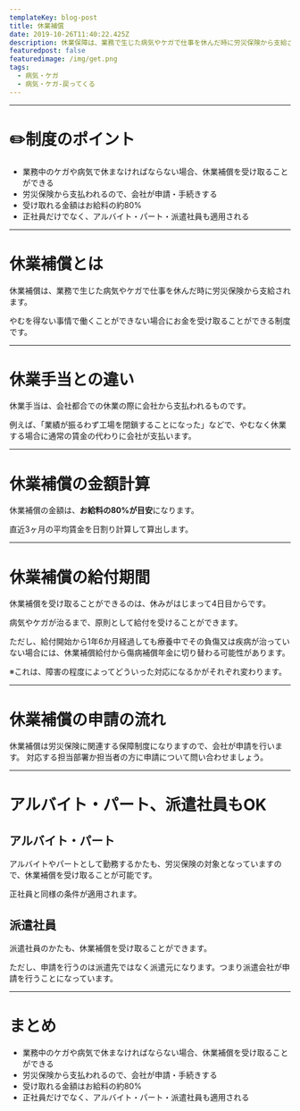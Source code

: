 ```yaml
---
templateKey: blog-post
title: 休業補償
date: 2019-10-26T11:40:22.425Z
description: 休業保障は、業務で生じた病気やケガで仕事を休んだ時に労災保険から支給されます。休業手当との違いや受給の条件・申請の流れなどについて説明します。
featuredpost: false
featuredimage: /img/get.png
tags:
  - 病気・ケガ
  - 病気・ケガ-戻ってくる
---
```

- - -

# ✏️制度のポイント
- 業務中のケガや病気で休まなければならない場合、休業補償を受け取ることができる
- 労災保険から支払われるので、会社が申請・手続きする
- 受け取れる金額はお給料の約80%
- 正社員だけでなく、アルバイト・パート・派遣社員も適用される


- - -

# 休業補償とは

休業補償は、業務で生じた病気やケガで仕事を休んだ時に労災保険から支給されます。

やむを得ない事情で働くことができない場合にお金を受け取ることができる制度です。

---


# 休業手当との違い
休業手当は、会社都合での休業の際に会社から支払われるものです。

例えば、「業績が振るわず工場を閉鎖することになった」などで、やむなく休業する場合に通常の賃金の代わりに会社が支払います。

---

# 休業補償の金額計算

休業補償の金額は、**お給料の80%が目安**になります。

直近3ヶ月の平均賃金を日割り計算して算出します。

---


# 休業補償の給付期間

休業補償を受け取ることができるのは、休みがはじまって4日目からです。

病気やケガが治るまで、原則として給付を受けることができます。

ただし、給付開始から1年6か月経過しても療養中でその負傷又は疾病が治っていない場合には、休業補償給付から傷病補償年金に切り替わる可能性があります。

※これは、障害の程度によってどういった対応になるかがそれぞれ変わります。

---


# 休業補償の申請の流れ

休業補償は労災保険に関連する保障制度になりますので、会社が申請を行います。
対応する担当部署か担当者の方に申請について問い合わせましょう。


---


# アルバイト・パート、派遣社員もOK

## アルバイト・パート
アルバイトやパートとして勤務するかたも、労災保険の対象となっていますので、休業補償を受け取ることが可能です。

正社員と同様の条件が適用されます。


## 派遣社員

派遣社員のかたも、休業補償を受け取ることができます。

ただし、申請を行うのは派遣先ではなく派遣元になります。つまり派遣会社が申請を行うことになっています。

---


# まとめ
- 業務中のケガや病気で休まなければならない場合、休業補償を受け取ることができる
- 労災保険から支払われるので、会社が申請・手続きする
- 受け取れる金額はお給料の約80%
- 正社員だけでなく、アルバイト・パート・派遣社員も適用される

